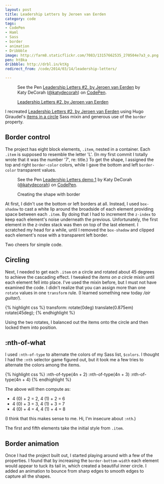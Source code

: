```yaml
---
layout: post
title: Leadership Letters by Jeroen van Eerden
category: code
tags:
- CodePen
- Haml
- Sass
- border
- animation
- Dribbble
image: http://farm8.staticflickr.com/7083/13157662535_270504e7a3_o.png
pen: htBka
dribbble: http://drbl.in/ktXg
redirect_from: /code/2014/03/14/leadership-letters/

---
```

<figure>
<p data-height="350" data-theme-id="97" data-slug-hash="htBka" data-default-tab="result" class='codepen'>See the Pen <a href='http://codepen.io/katydecorah/pen/htBka'>Leadership Letters #2. by Jeroen van Eerden</a> by Katy DeCorah (<a href='http://codepen.io/katydecorah'>@katydecorah</a>) on <a href='http://codepen.io'>CodePen</a>.</p>
<figcaption><a href="http://drbl.in/ktXg">Leadership Letters #2. by Jeroen van Eerden</a></figcaption>
</figure>

I recreated [Leadership Letters #2. by Jeroen van Eerden](http://drbl.in/ktXg) using Hugo Giraudel's [items in a circle](http://hugogiraudel.com/2013/04/02/items-on-circle/) Sass mixin and generous use of the `border` property.

## Border control

The project has eight block elements, `.item`, nested in a container. Each `.item` is supposed to resemble the letter 'L'. (In my first commit I totally wrote that it was the number '7', re: title.) To get the shape, I assigned the top and right `border-color` colors, while I gave the bottom and left `border-color` transparent values.

<figure>
<p data-height="300" data-theme-id="5127" data-slug-hash="b113f096098c45121f65a78adc5f8af6" data-default-tab="result" class='codepen'>See the Pen <a href='http://codepen.io/katydecorah/pen/b113f096098c45121f65a78adc5f8af6'>Leadership Letters demo 1</a> by Katy DeCorah (<a href='http://codepen.io/katydecorah'>@katydecorah</a>) on <a href='http://codepen.io'>CodePen</a>.</p>
<figcaption>Creating the shape with border</figcaption>
</figure>

At first, I didn't use the bottom or left borders at all. Instead, I used `box-shadow` to cast a white lip around the broadside of each element providing space between each `.item`. By doing that I had to increment the `z-index` to keep each element's noise underneath the previous. Unfortunately, the first element in the z-index stack was then on top of the last element. I scratched my head for a while, until I removed the `box-shadow` and clipped each element's nose with a transparent left border.

Two cheers for simple code.

## Circling

Next, I needed to get each `.item` on a circle and rotated about 45 degrees to achieve the cascading effect. I tweaked the *items on a circle* mixin until each element fell into place. I've used the mixin before, but I must not have examined the code. I didn't realize that you can assign more than one `rotate` values in one `transform` rule. (I learned something new today */air guitar/*).

{% highlight css %}
transform: rotate(0deg) translate(0.875em) rotate(45deg);
{% endhighlight %}

Using the two rotates, I balanced out the items onto the circle and then locked them into position.

## :nth-of-what

I used `:nth-of-type` to alternate the colors of my Sass list, `$colors`. I thought I had the `:nth` selector game figured out, but it took me a few tries to alternate the colors among the items.

{% highlight css %}
:nth-of-type(4n + 2)
:nth-of-type(4n + 3)
:nth-of-type(4n + 4)
{% endhighlight %}

The above will then compute as:

* 4 (0) + 2 = 2, 4 (1) + 2 = 6
* 4 (0) + 3 = 3, 4 (1) + 3 = 7
* 4 (0) + 4 = 4, 4 (1) + 4 = 8

(I think that this makes sense to me. Hi, I'm insecure about `:nth`.)

The first and fifth elements take the initial style from `.item`.

## Border animation

Once I had the project built out, I started playing around with a few of the properties. I found that by increasing the `border-bottom-width` each element would appear to tuck its tail in, which created a beautiful inner circle. I added an animation to bounce from sharp edges to smooth edges to capture all the shapes.